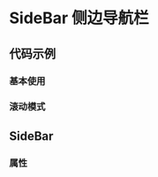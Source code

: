 # SideBar 侧边导航栏

## 代码示例
### 基本使用
<code src="./demo/base.tsx"></code>

### 滚动模式
<code src="./demo/scroll-mode.tsx"></code>

## SideBar
### 属性
<API id="SideBar"></API>

